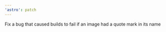 ```yaml
---
'astro': patch
---
```


Fix a bug that caused builds to fail if an image had a quote mark in its name
